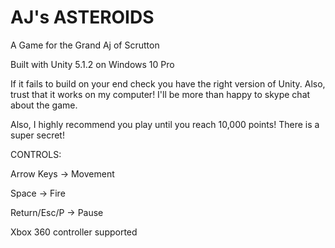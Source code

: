 # AJ's ASTEROIDS
A Game for the Grand Aj of Scrutton

Built with Unity 5.1.2 on Windows 10 Pro

If it fails to build on your end check you have the right version of Unity. Also, trust that it works on my computer!
I'll be more than happy to skype chat about the game.

Also, I highly recommend you play until you reach 10,000 points! There is a super secret!

CONTROLS:

Arrow Keys -> Movement

Space -> Fire

Return/Esc/P -> Pause

Xbox 360 controller supported
